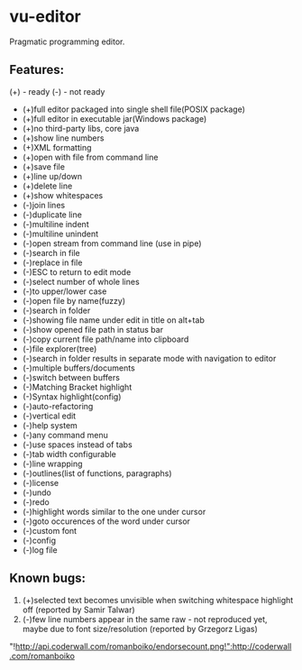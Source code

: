 vu-editor
=========

Pragmatic programming editor.

Features:
---------

(+) - ready
(-) - not ready

* (+)full editor packaged into single shell file(POSIX package)
* (+)full editor in executable jar(Windows package)
* (+)no third-party libs, core java
* (+)show line numbers
* (+)XML formatting
* (+)open with file from command line
* (+)save file
* (+)line up/down
* (+)delete line
* (+)show whitespaces
* (-)join lines
* (-)duplicate line
* (-)multiline indent
* (-)multiline unindent
* (-)open stream from command line (use in pipe)
* (-)search in file
* (-)replace in file
* (-)ESC to return to edit mode
* (-)select number of whole lines
* (-)to upper/lower case
* (-)open file by name(fuzzy)
* (-)search in folder
* (-)showing file name under edit in title on alt+tab
* (-)show opened file path in status bar
* (-)copy current file path/name into clipboard
* (-)file explorer(tree)
* (-)search in folder results in separate mode with navigation to editor
* (-)multiple buffers/documents
* (-)switch between buffers
* (-)Matching Bracket highlight
* (-)Syntax highlight(config)
* (-)auto-refactoring
* (-)vertical edit
* (-)help system
* (-)any command menu
* (-)use spaces instead of tabs
* (-)tab width configurable
* (-)line wrapping
* (-)outlines(list of functions, paragraphs)
* (-)license
* (-)undo
* (-)redo
* (-)highlight words similar to the one under cursor
* (-)goto occurences of the word under cursor
* (-)custom font
* (-)config
* (-)log file

Known bugs:
-----------
1. (+)selected text becomes unvisible when switching whitespace highlight off (reported by Samir Talwar)
2. (-)few line numbers appear in the same raw - not reproduced yet, maybe due to font size/resolution (reported by Grzegorz Ligas)

"!http://api.coderwall.com/romanboiko/endorsecount.png!":http://coderwall.com/romanboiko
